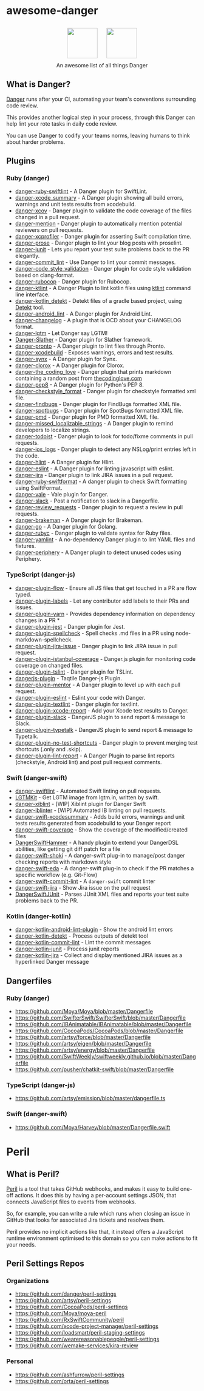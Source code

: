 # awesome-danger

<p align="center">
  <a href="https://danger.systems"><img src="http://danger.systems/images/js/danger-logo-hero-cachable@2x.png" height="80"  hspace="10px" vspace="10px"></a>
  <a href="https://github.com/danger/peril"><img src="http://danger.systems/images/js/peril-logo-hero-cachable@2x.png" height="80"  hspace="10px" vspace="10px"></a>
  </br>An awesome list of all things Danger
</p>


## What is Danger?

[Danger](https://github.com/danger/danger) runs after your CI, automating your team's conventions surrounding code review.

This provides another logical step in your process, through this Danger can help lint your rote tasks in daily code review.

You can use Danger to codify your teams norms, leaving humans to think about harder problems.

## Plugins

### Ruby (danger)
- [danger-ruby-swiftlint](https://github.com/ashfurrow/danger-ruby-swiftlint) - A Danger plugin for SwiftLint.
- [danger-xcode_summary](https://github.com/diogot/danger-xcode_summary) - A Danger plugin showing all build errors, warnings and unit tests results from xcodebuild.
- [danger-xcov](https://github.com/nakiostudio/danger-xcov) - Danger plugin to validate the code coverage of the files changed in a pull request.
- [danger-mention](https://github.com/danger/danger-mention) - Danger plugin to automatically mention potential reviewers on pull requests.
- [danger-xcprofiler](https://github.com/giginet/danger-xcprofiler) - Danger plugin for asserting Swift compilation time.
- [danger-prose](https://github.com/dbgrandi/danger-prose) - Danger plugin to lint your blog posts with proselint.
- [danger-junit](https://github.com/orta/danger-junit) - Lets you report your test suite problems back to the PR elegantly.
- [danger-commit_lint](https://github.com/jonallured/danger-commit_lint) - Use Danger to lint your commit messages.
- [danger-code_style_validation](https://github.com/flix-tech/danger-code_style_validation) - Danger plugin for code style validation based on clang-format.
- [danger-rubocop](https://github.com/ashfurrow/danger-rubocop) - Danger plugin for Rubocop.
- [danger-ktlint](https://github.com/mataku/danger-ktlint) - A Danger Plugin to lint kotlin files using [ktlint](https://github.com/pinterest/ktlint) command line interface.
- [danger-kotlin_detekt](https://github.com/NFesquet/danger-kotlin_detekt) - Detekt files of a gradle based project, using [Detekt](https://github.com/arturbosch/detekt) tool.
- [danger-android_lint](https://github.com/loadsmart/danger-android_lint) - A Danger plugin for Android Lint.
- [danger-changelog](https://github.com/dblock/danger-changelog) - A plugin that is OCD about your CHANGELOG format.
- [danger-lgtm](https://github.com/leonhartX/danger-lgtm) - Let Danger say LGTM!
- [Danger-Slather](https://github.com/BrunoMazzo/Danger-Slather) - Danger plugin for Slather framework.
- [danger-pronto](https://github.com/RestlessThinker/danger-pronto) - A Danger plugin to lint files through Pronto.
- [danger-xcodebuild](https://github.com/valeriomazzeo/danger-xcodebuild) - Exposes warnings, errors and test results.
- [danger-synx](https://github.com/elpassion/danger-synx) - A Danger plugin for Synx.
- [danger-clorox](https://github.com/barbosa/danger-clorox) - A Danger plugin for Clorox.
- [danger-the_coding_love](https://github.com/valeriomazzeo/danger-the_coding_love) - Danger plugin that prints markdown containing a random post from [thecodinglove.com](http://thecodinglove.com)
- [danger-pep8](https://github.com/loadsmart/danger-pep8) - A Danger plugin for Python's PEP 8.
- [danger-checkstyle_format](https://github.com/noboru-i/danger-checkstyle_format) - Danger plugin for checkstyle formatted xml file.
- [danger-findbugs](https://github.com/kazy1991/danger-findbugs) - Danger plugin for FindBugs formatted XML file.
- [danger-spotbugs](https://github.com/mathroule/danger-spotbugs) - Danger plugin for SpotBugs formatted XML file.
- [danger-pmd](https://github.com/mathroule/danger-pmd) - Danger plugin for PMD formatted XML file.
- [danger-missed_localizable_strings](https://github.com/Antondomashnev/danger-missed_localizable_strings) - A Danger plugin to remind developers to localize strings.
- [danger-todoist](https://github.com/hanneskaeufler/danger-todoist) - Danger plugin to look for todo/fixme comments in pull requests.
- [danger-ios_logs](https://github.com/PGSSoft/danger-ios_logs) - Danger plugin to detect any NSLog/print entries left in the code.
- [danger-hlint](https://github.com/blender/danger-hlint) - A Danger plugin for Hlint.
- [danger-eslint](https://github.com/leonhartX/danger-eslint) - A Danger plugin for linting javascript with eslint.
- [danger-jira](https://github.com/RestlessThinker/danger-jira) - Danger plugin to link JIRA issues in a pull request.
- [danger-ruby-swiftformat](https://github.com/garriguv/danger-ruby-swiftformat) - A danger plugin to check Swift formatting using SwiftFormat.
- [danger-vale](https://github.com/MatMoore/danger-vale) - Vale plugin for Danger.
- [danger-slack](https://github.com/duck8823/danger-slack) - Post a notification to slack in a Dangerfile.
- [danger-review_requests](https://github.com/m-nakamura145/danger-review_requests) - Danger plugin to request a review in pull requests.
- [danger-brakeman](https://github.com/nakamurau1/danger-brakeman) - A Danger plugin for Brakeman.
- [danger-go](https://github.com/KennethanCeyer/danger-go) - A Danger plugin for Golang.
- [danger-rubyc](https://github.com/skatkov/danger-rubyc) - Danger plugin to validate syntax for Ruby files.
- [danger-yamlint](https://github.com/skatkov/danger-yamlint) - A no-dependency Danger plugin to lint YAML files and fixtures.
- [danger-periphery](https://github.com/manicmaniac/danger-periphery) - A Danger plugin to detect unused codes using Periphery.

### TypeScript (danger-js)
- [danger-plugin-flow](https://github.com/withspectrum/danger-plugin-flow) - Ensure all JS files that get touched in a PR are flow typed.
- [danger-plugin-labels](https://github.com/withspectrum/danger-plugin-labels) - Let any contributor add labels to their PRs and issues.
- [danger-plugin-yarn](https://github.com/orta/danger-plugin-yarn) - Provides dependency information on dependency changes in a PR *
- [danger-plugin-jest](https://github.com/macklinu/danger-plugin-jest) - Danger plugin for Jest.
- [danger-plugin-spellcheck](https://github.com/orta/danger-plugin-spellcheck) - Spell checks .md files in a PR using node-markdown-spellcheck.
- [danger-plugin-jira-issue](https://github.com/macklinu/danger-plugin-jira-issue) - Danger plugin to link JIRA issue in pull request.
- [danger-plugin-istanbul-coverage](https://github.com/darcy-rayner/danger-plugin-istanbul-coverage) - Danger.js plugin for monitoring code coverage on changed files.
- [danger-plugin-tslint](https://github.com/macklinu/danger-plugin-tslint) - Danger plugin for TSLint.
- [dangerjs-plugin](https://github.com/indigotech/dangerjs-plugin) - Taqtile Danger-js Plugin.
- [danger-plugin-mentor](https://github.com/hanneskaeufler/danger-plugin-mentor) - A Danger plugin to level up with each pull request.
- [danger-plugin-eslint](https://github.com/danpalmer/danger-plugin-eslint) - Eslint your code with Danger.
- [danger-plugin-textlint](https://github.com/okitan/danger-plugin-textlint) - Danger plugin for textlint.
- [danger-plugin-xcode-report](https://github.com/stevethomp/danger-plugin-xcode-report) - Add your Xcode test results to Danger.
- [danger-plugin-slack](https://github.com/julon/danger-plugin-slack) - DangerJS plugin to send report & message to Slack.
- [danger-plugin-typetalk](https://github.com/is2ei/danger-plugin-typetalk) - DangerJS plugin to send report & message to Typetalk.
- [danger-plugin-no-test-shortcuts](https://github.com/macklinu/danger-plugin-no-test-shortcuts) - Danger plugin to prevent merging test shortcuts (.only and .skip).
- [danger-plugin-lint-report](https://github.com/damian-burke/danger-plugin-lint-report/) - A Danger Plugin to parse lint reports (checkstyle, Android lint) and post pull request comments.


### Swift (danger-swift)
- [danger-swiftlint](https://github.com/ashfurrow/danger-swiftlint) - Automated Swift linting on pull requests.
- [LGTMKit](https://github.com/d-date/LGTMKit) - Get LGTM image from lgtm.in, written by swift.
- [danger-xiblint](https://github.com/sunshinejr/danger-xiblint) - [WIP] Xiblint plugin for Danger Swift
- [danger-iblinter](https://github.com/IBDecodable/danger-iblinter) - [WIP] Automated IB linting on pull requests.
- [danger-swift-xcodesummary](https://github.com/f-meloni/danger-swift-xcodesummary) - Adds build errors, warnings and unit tests results generated from xcodebuild to your Danger report
- [danger-swift-coverage](https://github.com/f-meloni/danger-swift-coverage) - Show the coverage of the modified/created files
- [DangerSwiftHammer](https://github.com/el-hoshino/DangerSwiftHammer) - A handy plugin to extend your DangerDSL abilities, like getting git diff patch for a file
- [danger-swift-shoki](https://github.com/yumemi-inc/danger-swift-shoki/) - A danger-swift plug-in to manage/post danger checking reports with markdown style
- [danger-swift-eda](https://github.com/yumemi-inc/danger-swift-eda/) - A danger-swift plug-in to check if the PR matches a specific workflow (e.g. Git-Flow)
- [danger-swift-commit-lint](https://github.com/AppDifferentia/danger-swift-commit-lint) - A `danger-swift` commit linter
- [danger-swift-jira](https://github.com/AppDifferentia/danger-swift-jira) - Show Jira issue on the pull request
- [DangerSwiftJUnit](https://github.com/colinhumber/DangerSwiftJUnit) - Parses JUnit XML files and reports your test suite problems back to the PR.


### Kotlin (danger-kotlin)
- [danger-kotlin-android-lint-plugin](https://github.com/gianluz/danger-kotlin-android-lint-plugin) - Show the android lint errors
- [danger-kotlin-detekt](https://github.com/AckeeCZ/danger-kotlin-detekt) - Process outputs of detekt tool
- [danger-kotlin-commit-lint](https://github.com/AckeeCZ/danger-kotlin-commit-lint) - Lint the commit messages
- [danger-kotlin-junit](https://github.com/AckeeCZ/danger-kotlin-junit) - Process junit reports
- [danger-kotlin-jira](https://github.com/rojanthomas/danger-kotlin-jira) - Collect and display mentioned JIRA issues as a hyperlinked Danger message

## Dangerfiles

### Ruby (danger)
- https://github.com/Moya/Moya/blob/master/Dangerfile
- https://github.com/SwifterSwift/SwifterSwift/blob/master/Dangerfile
- https://github.com/IBAnimatable/IBAnimatable/blob/master/Dangerfile
- https://github.com/CocoaPods/CocoaPods/blob/master/Dangerfile
- https://github.com/artsy/force/blob/master/Dangerfile
- https://github.com/artsy/eigen/blob/master/Dangerfile
- https://github.com/artsy/energy/blob/master/Dangerfile
- https://github.com/SwiftWeekly/swiftweekly.github.io/blob/master/Dangerfile
- https://github.com/pusher/chatkit-swift/blob/master/Dangerfile

### TypeScript (danger-js)
- https://github.com/artsy/emission/blob/master/dangerfile.ts

### Swift (danger-swift)
- https://github.com/Moya/Harvey/blob/master/Dangerfile.swift

# Peril

## What is Peril?

[Peril](https://github.com/danger/peril) is a tool that takes GitHub webhooks, and makes it easy to build one-off actions. It does this by having a per-account settings JSON, that connects JavaScript files to events from webhooks.

So, for example, you can write a rule which runs when closing an issue in GitHub that looks for associated Jira tickets and resolves them.

Peril provides no implicit actions like that, it instead offers a JavaScript runtime environment optimised to this domain so you can make actions to fit your needs.

## Peril Settings Repos

### Organizations
- https://github.com/danger/peril-settings
- https://github.com/artsy/peril-settings
- https://github.com/CocoaPods/peril-settings
- https://github.com/Moya/moya-peril
- https://github.com/RxSwiftCommunity/peril
- https://github.com/xcode-project-manager/peril-settings
- https://github.com/loadsmart/peril-staging-settings
- https://github.com/wearereasonablepeople/peril-settings
- https://github.com/wemake-services/kira-review

### Personal
- https://github.com/ashfurrow/peril-settings
- https://github.com/orta/peril-settings

